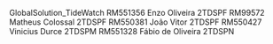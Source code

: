 GlobalSolution_TideWatch
RM551356 Enzo Oliveira 2TDSPF
RM99572 Matheus Colossal 2TDSPF
RM550381 João Vitor 2TDSPF
RM550427 Vinicius Durce 2TDSPM
RM551328 Fábio de Oliveira 2TDSPN